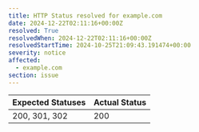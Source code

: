 ```yaml
---
title: HTTP Status resolved for example.com
date: 2024-12-22T02:11:16+00:00Z
resolved: True
resolvedWhen: 2024-12-22T02:11:16+00:00Z
resolvedStartTime: 2024-10-25T21:09:43.191474+00:00
severity: notice
affected:
  - example.com
section: issue
---
```


| Expected Statuses | Actual Status  |
|-------------------|----------------|
| 200, 301, 302 | 200 |
